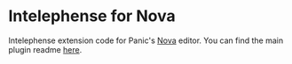 # Intelephense for Nova

Intelephense extension code for Panic's [Nova](https://nova.app) editor. You can find the main plugin readme [here](https://git.sr.ht/~reykjalin/nova-intelephense/tree/main/item/intelephense.novaextension/README.md).
